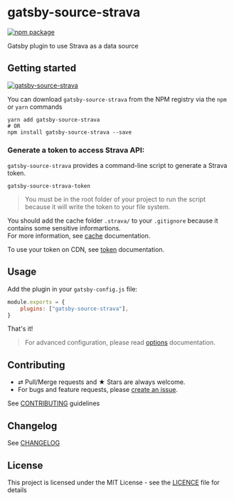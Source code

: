 # gatsby-source-strava

[![npm package][npm-badge]][npm]

Gatsby plugin to use Strava as a data source

## Getting started

[![gatsby-source-strava](https://nodei.co/npm/gatsby-source-strava.png?downloads=true&downloadRank=true&stars=true)](https://nodei.co/npm/gatsby-source-strava/)

You can download `gatsby-source-strava` from the NPM registry via the
`npm` or `yarn` commands

```shell
yarn add gatsby-source-strava
# OR
npm install gatsby-source-strava --save
```

### Generate a token to access Strava API:

`gatsby-source-strava` provides a command-line script to generate a Strava token.

```shell
gatsby-source-strava-token
```

> You must be in the root folder of your project to run the script because it will write the token to your file system.

You should add the cache folder `.strava/` to your `.gitignore` because it contains some sensitive informartions.  
For more information, see [cache](./docs/cache.md) documentation.

To use your token on CDN, see [token](./docs/token.md) documentation.

## Usage

Add the plugin in your `gatsby-config.js` file:

```js
module.exports = {
    plugins: ["gatsby-source-strava"],
}
```

That's it!

> For advanced configuration, please read [options](./docs/options.md) documentation.

## Contributing

-   ⇄ Pull/Merge requests and ★ Stars are always welcome.
-   For bugs and feature requests, please [create an issue][github-issue].

See [CONTRIBUTING](./CONTRIBUTING.md) guidelines

## Changelog

See [CHANGELOG](./CHANGELOG.md)

## License

This project is licensed under the MIT License - see the
[LICENCE](./LICENCE.md) file for details

[npm-badge]: https://img.shields.io/npm/v/gatsby-source-strava.svg?style=flat-square
[npm]: https://www.npmjs.org/package/gatsby-source-strava
[github-issue]: https://github.com/xuopled/gatsby-source-strava/issues/new
